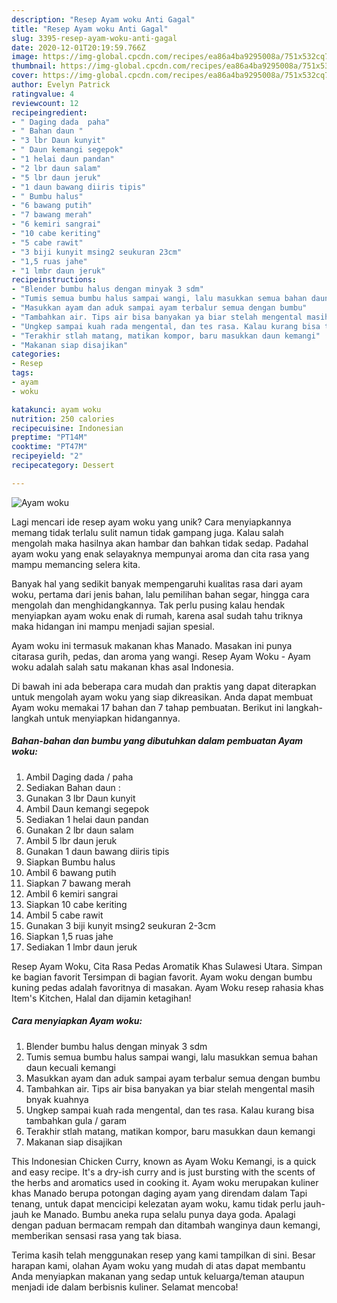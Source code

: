```yaml
---
description: "Resep Ayam woku Anti Gagal"
title: "Resep Ayam woku Anti Gagal"
slug: 3395-resep-ayam-woku-anti-gagal
date: 2020-12-01T20:19:59.766Z
image: https://img-global.cpcdn.com/recipes/ea86a4ba9295008a/751x532cq70/ayam-woku-foto-resep-utama.jpg
thumbnail: https://img-global.cpcdn.com/recipes/ea86a4ba9295008a/751x532cq70/ayam-woku-foto-resep-utama.jpg
cover: https://img-global.cpcdn.com/recipes/ea86a4ba9295008a/751x532cq70/ayam-woku-foto-resep-utama.jpg
author: Evelyn Patrick
ratingvalue: 4
reviewcount: 12
recipeingredient:
- " Daging dada  paha"
- " Bahan daun "
- "3 lbr Daun kunyit"
- " Daun kemangi segepok"
- "1 helai daun pandan"
- "2 lbr daun salam"
- "5 lbr daun jeruk"
- "1 daun bawang diiris tipis"
- " Bumbu halus"
- "6 bawang putih"
- "7 bawang merah"
- "6 kemiri sangrai"
- "10 cabe keriting"
- "5 cabe rawit"
- "3 biji kunyit msing2 seukuran 23cm"
- "1,5 ruas jahe"
- "1 lmbr daun jeruk"
recipeinstructions:
- "Blender bumbu halus dengan minyak 3 sdm"
- "Tumis semua bumbu halus sampai wangi, lalu masukkan semua bahan daun kecuali kemangi"
- "Masukkan ayam dan aduk sampai ayam terbalur semua dengan bumbu"
- "Tambahkan air. Tips air bisa banyakan ya biar stelah mengental masih bnyak kuahnya"
- "Ungkep sampai kuah rada mengental, dan tes rasa. Kalau kurang bisa tambahkan gula / garam"
- "Terakhir stlah matang, matikan kompor, baru masukkan daun kemangi"
- "Makanan siap disajikan"
categories:
- Resep
tags:
- ayam
- woku

katakunci: ayam woku 
nutrition: 250 calories
recipecuisine: Indonesian
preptime: "PT14M"
cooktime: "PT47M"
recipeyield: "2"
recipecategory: Dessert

---
```



![Ayam woku](https://img-global.cpcdn.com/recipes/ea86a4ba9295008a/751x532cq70/ayam-woku-foto-resep-utama.jpg)

Lagi mencari ide resep ayam woku yang unik? Cara menyiapkannya memang tidak terlalu sulit namun tidak gampang juga. Kalau salah mengolah maka hasilnya akan hambar dan bahkan tidak sedap. Padahal ayam woku yang enak selayaknya mempunyai aroma dan cita rasa yang mampu memancing selera kita.

Banyak hal yang sedikit banyak mempengaruhi kualitas rasa dari ayam woku, pertama dari jenis bahan, lalu pemilihan bahan segar, hingga cara mengolah dan menghidangkannya. Tak perlu pusing kalau hendak menyiapkan ayam woku enak di rumah, karena asal sudah tahu triknya maka hidangan ini mampu menjadi sajian spesial.

Ayam woku ini termasuk makanan khas Manado. Masakan ini punya citarasa gurih, pedas, dan aroma yang wangi. Resep Ayam Woku - Ayam woku adalah salah satu makanan khas asal Indonesia.


Di bawah ini ada beberapa cara mudah dan praktis yang dapat diterapkan untuk mengolah ayam woku yang siap dikreasikan. Anda dapat membuat Ayam woku memakai 17 bahan dan 7 tahap pembuatan. Berikut ini langkah-langkah untuk menyiapkan hidangannya.

<!--inarticleads1-->

##### Bahan-bahan dan bumbu yang dibutuhkan dalam pembuatan Ayam woku:

1. Ambil  Daging dada / paha
1. Sediakan  Bahan daun :
1. Gunakan 3 lbr Daun kunyit
1. Ambil  Daun kemangi segepok
1. Sediakan 1 helai daun pandan
1. Gunakan 2 lbr daun salam
1. Ambil 5 lbr daun jeruk
1. Gunakan 1 daun bawang diiris tipis
1. Siapkan  Bumbu halus
1. Ambil 6 bawang putih
1. Siapkan 7 bawang merah
1. Ambil 6 kemiri sangrai
1. Siapkan 10 cabe keriting
1. Ambil 5 cabe rawit
1. Gunakan 3 biji kunyit msing2 seukuran 2-3cm
1. Siapkan 1,5 ruas jahe
1. Sediakan 1 lmbr daun jeruk


Resep Ayam Woku, Cita Rasa Pedas Aromatik Khas Sulawesi Utara. Simpan ke bagian favorit Tersimpan di bagian favorit. Ayam woku dengan bumbu kuning pedas adalah favoritnya di masakan. Ayam Woku resep rahasia khas Item&#39;s Kitchen, Halal dan dijamin ketagihan! 

<!--inarticleads2-->

##### Cara menyiapkan Ayam woku:

1. Blender bumbu halus dengan minyak 3 sdm
1. Tumis semua bumbu halus sampai wangi, lalu masukkan semua bahan daun kecuali kemangi
1. Masukkan ayam dan aduk sampai ayam terbalur semua dengan bumbu
1. Tambahkan air. Tips air bisa banyakan ya biar stelah mengental masih bnyak kuahnya
1. Ungkep sampai kuah rada mengental, dan tes rasa. Kalau kurang bisa tambahkan gula / garam
1. Terakhir stlah matang, matikan kompor, baru masukkan daun kemangi
1. Makanan siap disajikan


This Indonesian Chicken Curry, known as Ayam Woku Kemangi, is a quick and easy recipe. It&#39;s a dry-ish curry and is just bursting with the scents of the herbs and aromatics used in cooking it. Ayam woku merupakan kuliner khas Manado berupa potongan daging ayam yang direndam dalam Tapi tenang, untuk dapat mencicipi kelezatan ayam woku, kamu tidak perlu jauh-jauh ke Manado. Bumbu aneka rupa selalu punya daya goda. Apalagi dengan paduan bermacam rempah dan ditambah wanginya daun kemangi, memberikan sensasi rasa yang tak biasa. 

Terima kasih telah menggunakan resep yang kami tampilkan di sini. Besar harapan kami, olahan Ayam woku yang mudah di atas dapat membantu Anda menyiapkan makanan yang sedap untuk keluarga/teman ataupun menjadi ide dalam berbisnis kuliner. Selamat mencoba!

